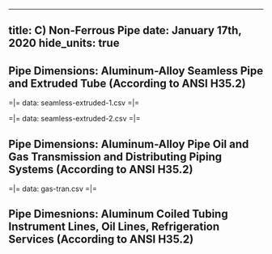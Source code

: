 -----
title: C) Non-Ferrous Pipe
date: January 17th, 2020
hide_units: true
-----

## Pipe Dimensions: Aluminum-Alloy Seamless Pipe and Extruded Tube (According to ANSI H35.2)

=|=
data: seamless-extruded-1.csv
=|=

=|=
data: seamless-extruded-2.csv
=|=

## Pipe Dimensions: Aluminum-Alloy Pipe Oil and Gas Transmission and Distributing Piping Systems (According to ANSI H35.2)

=|=
data: gas-tran.csv
=|=

## Pipe Dimesnions: Aluminum Coiled Tubing Instrument Lines, Oil Lines, Refrigeration Services (According to ANSI H35.2)